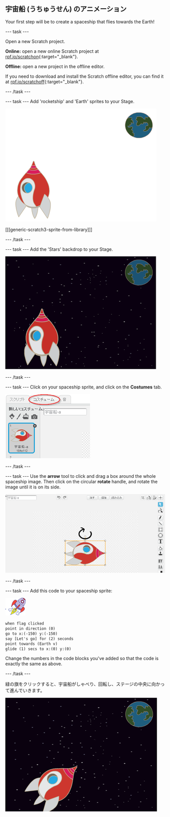 ## 宇宙船 (うちゅうせん) のアニメーション

Your first step will be to create a spaceship that flies towards the Earth!

\--- task \---

Open a new Scratch project.

**Online:** open a new online Scratch project at [rpf.io/scratchon](http://rpf.io/scratchon){:target="_blank"}.

**Offline:** open a new project in the offline editor.

If you need to download and install the Scratch offline editor, you can find it at [rpf.io/scratchoff](http://rpf.io/scratchoff){:target="_blank"}.

\--- /task \---

\--- task \--- Add 'rocketship' and 'Earth' sprites to your Stage.

![Spaceship and Earth sprites](images/space-sprites.png)

[[[generic-scratch3-sprite-from-library]]]

\--- /task \---

\--- task \--- Add the 'Stars' backdrop to your Stage.

![A space backdrop](images/space-backdrop.png)

\--- /task \---

\--- task \--- Click on your spaceship sprite, and click on the **Costumes** tab.

![Sprite costume](images/space-costume.png)

\--- /task \---

\--- task \--- Use the **arrow** tool to click and drag a box around the whole spaceship image. Then click on the circular **rotate** handle, and rotate the image until it is on its side.

![Rotating a costume](images/space-rotate.png)

\--- /task \---

\--- task \--- Add this code to your spaceship sprite:

![Spaceship sprite](images/sprite-spaceship.png)

```blocks3
when flag clicked
point in direction (0)
go to x:(-150) y:(-150)
say [Let's go] for (2) seconds
point towards (Earth v)
glide (1) secs to x:(0) y:(0)
```

Change the numbers in the code blocks you've added so that the code is exactly the same as above.

\--- /task \---

緑の旗をクリックすると、宇宙船がしゃべり、回転し、ステージの中央に向かって進んでいきます。

![Testing a spaceship animation](images/space-animate-stage.png)